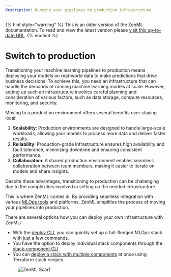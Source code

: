 ```yaml
---
description: Running your pipelines on production infrastructure
---
```


{% hint style="warning" %}
This is an older version of the ZenML documentation. To read and view the latest version please [visit this up-to-date URL](https://docs.zenml.io).
{% endhint %}


# Switch to production

Transitioning your machine learning pipelines to production means deploying your models on real-world data to make predictions that drive business decisions. To achieve this, you need an infrastructure that can handle the demands of running machine learning models at scale. However, setting up such an infrastructure involves careful planning and consideration of various factors, such as data storage, compute resources, monitoring, and security.

Moving to a production environment offers several benefits over staying local:

1. **Scalability**: Production environments are designed to handle large-scale workloads, allowing your models to process more data and deliver faster results.
2. **Reliability**: Production-grade infrastructure ensures high availability and fault tolerance, minimizing downtime and ensuring consistent performance.
3. **Collaboration**: A shared production environment enables seamless collaboration between team members, making it easier to iterate on models and share insights.

Despite these advantages, transitioning to production can be challenging due to the complexities involved in setting up the needed infrastructure.

This is where ZenML comes in. By providing seamless integration with various [MLOps tools](../component-guide/integration-overview.md) and platforms, ZenML simplifies the process of moving your pipelines into production.

There are several options how you can deploy your own infrastructure with ZenML:
- With the [deploy CLI](../../platform-guide/set-up-your-mlops-platform/deploy-and-set-up-a-cloud-stack/deploy-and-set-up-a-cloud-stack.md), you can quickly set up a full-fledged MLOps stack with just a few commands. 
- You have the option to deploy individual stack components through the [stack-component CLI](../../platform-guide/set-up-your-mlops-platform/deploy-and-set-up-a-cloud-stack/deploy-a-stack-component.md)
- You can [deploy a stack with multiple components](../../platform-guide/set-up-your-mlops-platform/deploy-and-set-up-a-cloud-stack/deploy-a-stack-using-stack-recipes.md) at once using Terraform stack recipes.

<!-- For scarf -->
<figure><img alt="ZenML Scarf" referrerpolicy="no-referrer-when-downgrade" src="https://static.scarf.sh/a.png?x-pxid=f0b4f458-0a54-4fcd-aa95-d5ee424815bc" /></figure>
